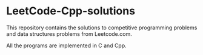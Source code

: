 # LeetCode-Cpp-solutions

This repository contains the solutions to competitive programming problems and data structures problems from Leetcode.com.

All the programs are implemented in C and Cpp.
